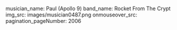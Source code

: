 musician_name: Paul (Apollo 9)
band_name: Rocket From The Crypt
img_src: images/musician0487.png
onmouseover_src: 
pagination_pageNumber: 2006
